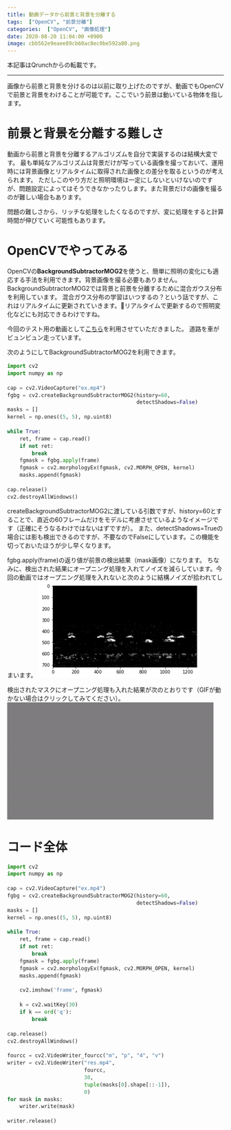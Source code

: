 ```yaml
---
title: 動画データから前景と背景を分離する
tags:  ["OpenCV", "前景分離"]
categories:  ["OpenCV", "画像処理"]
date: 2020-08-20 11:04:00 +0900
image: cbb562e9eaee89cb60ac8ec0be592a80.png
---
```

本記事はQrunchからの転載です。
___
画像から前景と背景を分けるのは以前に取り上げたのですが、動画でもOpenCVで前景と背景をわけることが可能です。ここでいう前景は動いている物体を指します。

# 前景と背景を分離する難しさ
動画から前景と背景を分離するアルゴリズムを自分で実装するのは結構大変です。
最も単純なアルゴリズムは背景だけが写っている画像を撮っておいて、運用時には背景画像とリアルタイムに取得された画像との差分を取るというのが考えられます。
ただしこのやり方だと照明環境は一定にしないといけないのですが、問題設定によってはそうできなかったりします。また背景だけの画像を撮るのが難しい場合もあります。

問題の難しさから、リッチな処理をしたくなるのですが、変に処理をすると計算時間が伸びていく可能性もあります。

# OpenCVでやってみる
OpenCVの**BackgroundSubtractorMOG2**を使うと、簡単に照明の変化にも適応する手法を利用できます。背景画像を撮る必要もありません。
BackgroundSubtractorMOG2では背景と前景を分離するために混合ガウス分布を利用しています。
混合ガウス分布の学習はいつするの？という話ですが、これはリアルタイムに更新されていきます。リアルタイムで更新するので照明変化などにも対応できるわけですね。

今回のテスト用の動画として[こちら](https://pixabay.com/ja/videos/%E9%80%9A%E3%82%8A-%E3%83%88%E3%83%A9%E3%83%95%E3%82%A3%E3%83%83%E3%82%AF-%E9%89%84%E9%81%93-%E8%BB%8A-3572/)を利用させていただきました。
道路を車がビュンビュン走っています。

次のようにしてBackgroundSubtractorMOG2を利用できます。
``` Python
import cv2
import numpy as np

cap = cv2.VideoCapture("ex.mp4")
fgbg = cv2.createBackgroundSubtractorMOG2(history=60, 
                                          detectShadows=False)
masks = []
kernel = np.ones((5, 5), np.uint8)

while True:
    ret, frame = cap.read()
    if not ret:
        break
    fgmask = fgbg.apply(frame)
    fgmask = cv2.morphologyEx(fgmask, cv2.MORPH_OPEN, kernel)
    masks.append(fgmask)

cap.release()
cv2.destroyAllWindows()
```
createBackgroundSubtractorMOG2に渡している引数ですが、history=60とすることで、直近の60フレームだけをモデルに考慮させているようなイメージです（正確にそうなるわけではないはずですが）。
また、detectShadows=Trueの場合には影も検出できるのですが、不要なのでFalseにしています。この機能を切っておいたほうが少し早くなります。

fgbg.apply(frame)の返り値が前景の検出結果（mask画像）になります。
ちなみに、検出された結果にオープニング処理を入れてノイズを減らしています。今回の動画ではオープニング処理を入れないと次のように結構ノイズが拾われてしまいます。
![](cbb562e9eaee89cb60ac8ec0be592a80.png)

検出されたマスクにオープニング処理も入れた結果が次のとおりです（GIFが動かない場合はクリックしてみてください）。
![](64655766adf52c23bb49f969edd92526.gif)

# コード全体

``` PYthon
import cv2
import numpy as np

cap = cv2.VideoCapture("ex.mp4")
fgbg = cv2.createBackgroundSubtractorMOG2(history=60,
                                          detectShadows=False)
masks = []
kernel = np.ones((5, 5), np.uint8)

while True:
    ret, frame = cap.read()
    if not ret:
        break
    fgmask = fgbg.apply(frame)
    fgmask = cv2.morphologyEx(fgmask, cv2.MORPH_OPEN, kernel)
    masks.append(fgmask)

    cv2.imshow('frame', fgmask)

    k = cv2.waitKey(30)
    if k == ord('q'):
        break

cap.release()
cv2.destroyAllWindows()

fourcc = cv2.VideoWriter_fourcc("m", "p", "4", "v")
writer = cv2.VideoWriter("res.mp4",
                         fourcc,
                         30,
                         tuple(masks[0].shape[::-1]),
                         0)
for mask in masks:
    writer.write(mask)

writer.release()

```
